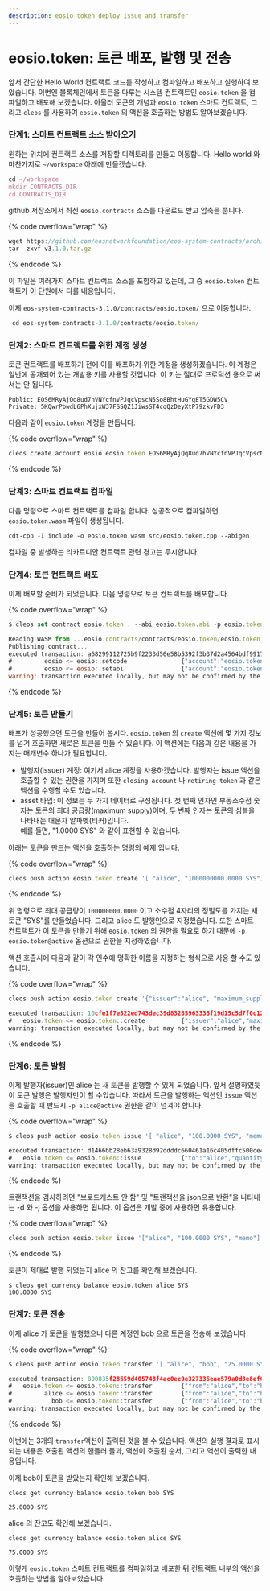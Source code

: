 ```yaml
---
description: eosio token deploy issue and transfer
---
```


# eosio.token: 토큰 배포, 발행 및 전송

앞서 간단한 Hello World 컨트랙트 코드를 작성하고 컴파일하고 배포하고 실행하여 보았습니다. 이번엔 블록체인에서 토큰을 다루는 시스템 컨트랙트인 `eosio.token` 을 컴파일하고 배포해 보겠습니다. 아울러 토큰의 개념과 `eosio.token` 스마트 컨트랙트, 그리고 `cleos` 를 사용하여 `eosio.token` 의 액션을 호출하는 방법도 알아보겠습니다.

### 단계1: 스마트 컨트랙트 소스 받아오기

원하는 위치에 컨트랙트 소스를 저장할 디렉토리를 만들고 이동합니다. Hello world 와 마찬가지로 `~/workspace` 아래에 만들겠습니다.

```jsx
cd ~/workspace
mkdir CONTRACTS_DIR
cd CONTRACTS_DIR
```

github 저장소에서 최신 `eosio.contracts` 소스를 다운로드 받고 압축을 풉니다.

{% code overflow="wrap" %}
```jsx
wget https://github.com/eosnetworkfoundation/eos-system-contracts/archive/refs/tags/v3.1.0.tar.gz
tar -zxvf v3.1.0.tar.gz
```
{% endcode %}

이 파일은 여러가지 스마트 컨트랙트 소스를 포함하고 있는데, 그 중 `eosio.token` 컨트랙트가 이 단원에서 다룰 내용입니다.

이제 `eos-system-contracts-3.1.0/contracts/eosio.token/` 으로 이동합니다.

```jsx
 cd eos-system-contracts-3.1.0/contracts/eosio.token/
```

### 단계2: 스마트 컨트랙트를 위한 계정 생성

토큰 컨트랙트를 배포하기 전에 이를 배포하기 위한 계정을 생성하겠습니다. 이 계정은 일반에 공개되어 있는 개발용 키를 사용할 것입니다. 이 키는 절대로 프로덕션 용으로 써서는 안 됩니다.

```
Public: EOS6MRyAjQq8ud7hVNYcfnVPJqcVpscN5So8BhtHuGYqET5GDW5CV
Private: 5KQwrPbwdL6PhXujxW37FSSQZ1JiwsST4cqQzDeyXtP79zkvFD3
```

다음과 같이 `eosio.token` 계정을 만듭니다.

{% code overflow="wrap" %}
```jsx
cleos create account eosio eosio.token EOS6MRyAjQq8ud7hVNYcfnVPJqcVpscN5So8BhtHuGYqET5GDW5CV
```
{% endcode %}

### 단계3: 스마트 컨트랙트 컴파일

다음 명령으로 스마트 컨트랙트를 컴파일 합니다. 성공적으로 컴파일하면 `eosio.token.wasm` 파일이 생성됩니다.

```shell
cdt-cpp -I include -o eosio.token.wasm src/eosio.token.cpp --abigen
```

컴파일 중 발생하는 리카르디안 컨트랙트 관련 경고는 무시합니다.

### 단계4: 토큰 컨트랙트 배포

이제 배포할 준비가 되었습니다. 다음 명령으로 토큰 컨트랙트를 배포합니다.

{% code overflow="wrap" %}
```jsx
$ cleos set contract eosio.token . --abi eosio.token.abi -p eosio.token@active

Reading WASM from ...eosio.contracts/contracts/eosio.token/eosio.token.wasm...
Publishing contract...
executed transaction: a68299112725b9f2233d56e58b5392f3b37d2a4564bdf99172152c21c7dc323f  6984 bytes  6978 us
#         eosio <= eosio::setcode               {"account":"eosio.token","vmtype":0,"vmversion":0,"code":"0061736d0100000001a0011b60000060017e006002...
#         eosio <= eosio::setabi                {"account":"eosio.token","abi":"0e656f73696f3a3a6162692f312e310008076163636f756e7400010762616c616e63...
warning: transaction executed locally, but may not be confirmed by the network yet         ]
```
{% endcode %}

### 단계5: 토큰 만들기

배포가 성공했으면 토큰을 만들어 봅시다. `eosio.token` 의 `create` 액션에 몇 가지 정보를 넘겨 호출하면 새로운 토큰을 만들 수 있습니다. 이 액션에는 다음과 같은 내용을 가지는 매개변수 하나가 필요합니다.

* 발행자(issuer) 계정: 여기서 alice 계정을 사용하겠습니다. 발행자는 issue 액션을 호출할 수 있는 권한을 가지며 또한 `closing account` 나 `retiring token` 과 같은 액션을 수행할 수도 있습니다.
* asset 타입: 이 정보는 두 가지 데이터로 구성됩니다. 첫 번째 인자인 부동소수점 숫자는 토큰의 최대 공급량(maximum supply)이며, 두 번째 인자는 토큰의 심볼을 나타내는 대문자 알파벳(티커)입니다.\
  예를 들면, "1.0000 SYS" 와 같이 표현할 수 있습니다.

아래는 토큰을 만드는 액션을 호출하는 명령의 예제 입니다.

{% code overflow="wrap" %}
```jsx
cleos push action eosio.token create '[ "alice", "1000000000.0000 SYS"]' -p eosio.token@active
```
{% endcode %}

위 명령으로 최대 공급량이 `100000000.0000` 이고 소수점 4자리의 정밀도를 가지는 새 토큰 "SYS"를 만들었습니다. 그리고 alice 도 발행인으로 지정했습니다. 또한 스마트 컨트랙트가 이 토큰을 만들기 위해 `eosio.token` 의 권한을 필요로 하기 때문에 `-p eosio.token@active` 옵션으로 권한을 지정하였습니다.

액션 호출시에 다음과 같이 각 인수에 명확한 이름을 지정하는 형식으로 사용 할 수도 있습니다.

{% code overflow="wrap" %}
```jsx
cleos push action eosio.token create '{"issuer":"alice", "maximum_supply":"1000000000.0000 SYS"}' -p eosio.token@active

executed transaction: 10cfe1f7e522ed743dec39d83285963333f19d15c5d7f0c120b7db652689a997  120 bytes  1864 us
#   eosio.token <= eosio.token::create          {"issuer":"alice","maximum_supply":"1000000000.0000 SYS"}
warning: transaction executed locally, but may not be confirmed by the network yet         ]
```
{% endcode %}

### 단계6: 토큰 발행

이제 발행자(issuer)인 alice 는 새 토큰을 발행할 수 있게 되었습니다. 앞서 설명하였듯이 토큰 발행은 발행자만이 할 수있습니다. 따라서 토큰을 발행하는 액션인 `issue` 액션을 호출할 때 반드시 `-p alice@active` 권한을 같이 넘겨야 합니다.

{% code overflow="wrap" %}
```jsx
$ cleos push action eosio.token issue '[ "alice", "100.0000 SYS", "memo" ]' -p alice@active

executed transaction: d1466bb28eb63a9328d92ddddc660461a16c405dffc500ce4a75a10aa173347a  128 bytes  205 us
#   eosio.token <= eosio.token::issue           {"to":"alice","quantity":"100.0000 SYS","memo":"memo"}
warning: transaction executed locally, but may not be confirmed by the network yet         ]
```
{% endcode %}

트랜잭션을 검사하려면 "브로드캐스트 안 함" 및 "트랜잭션을 json으로 반환"을 나타내는 -d 와 -j 옵션을 사용하면 됩니다. 이 옵션은 개발 중에 사용하면 유용합니다.

{% code overflow="wrap" %}
```jsx
cleos push action eosio.token issue '["alice", "100.0000 SYS", "memo"]' -p alice@active -d -j
```
{% endcode %}

토큰이 제대로 발행 되었는지 alice 의 잔고를 확인해 보겠습니다.

```
$ cleos get currency balance eosio.token alice SYS
100.0000 SYS
```

### 단계7: 토큰 전송

이제 alice 가 토큰을 발행했으니 다른 계정인 bob 으로 토큰을 전송해 보겠습니다.

{% code overflow="wrap" %}
```jsx
$ cleos push action eosio.token transfer '[ "alice", "bob", "25.0000 SYS", "m" ]' -p alice@active

executed transaction: 800835f28659d405748f4ac0ec9e327335eae579a0d8e8ef6330e78c9ee1b67c  128 bytes  1073 us
#   eosio.token <= eosio.token::transfer        {"from":"alice","to":"bob","quantity":"25.0000 SYS","memo":"m"}
#         alice <= eosio.token::transfer        {"from":"alice","to":"bob","quantity":"25.0000 SYS","memo":"m"}
#           bob <= eosio.token::transfer        {"from":"alice","to":"bob","quantity":"25.0000 SYS","memo":"m"}
warning: transaction executed locally, but may not be confirmed by the network yet         ]
```
{% endcode %}

이번에는 3개의 `transfer`액션이 출력된 것을 볼 수 있습니다. 액션의 실행 결과로 표시되는 내용은 호출된 액션의 핸들러 들과, 액션이 호출된 순서, 그리고 액션이 출력한 내용입니다.

이제 bob이 토큰을 받았는지 확인해 보겠습니다.

```shell
cleos get currency balance eosio.token bob SYS

25.0000 SYS
```

alice 의 잔고도 확인해 보겠습니다.

```shell
cleos get currency balance eosio.token alice SYS

75.0000 SYS
```

이렇게 `eosio.token` 스마트 컨트랙트를 컴파일하고 배포한 뒤 컨트랙트 내부의 액션을 호출하는 방법을 알아보았습니다.
